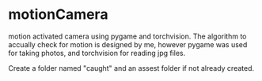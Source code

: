 # motionCamera
motion activated camera using pygame and torchvision. The algorithm to accually check for motion is designed by me, however pygame was used for taking photos, and torchvision for reading jpg files.

Create a folder named "caught" and an assest folder if not already created.
